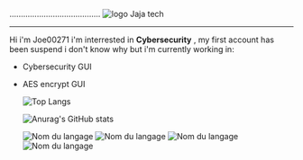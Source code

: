  ........................................ ![logo Jaja tech](https://github.com/user-attachments/assets/751c4f61-01f9-411f-bd04-6d5e35c8eeed)


-------------------------------------------

Hi i'm Joe00271 i'm interrested in **Cybersecurity** , my first account has been suspend i don't know why but i'm currently working in:
- Cybersecurity GUI
- AES encrypt GUI

  ![Top Langs](https://github-readme-stats.vercel.app/api/top-langs/?username=joe00271&layout=compact)

  ![Anurag's GitHub stats](https://github-readme-stats.vercel.app/api?username=joe00271&show_icons=true&theme=radical)

  ![Nom du langage](https://img.shields.io/badge/Python-blue?logo=Logo&logoColor=white)
  ![Nom du langage](https://img.shields.io/badge/C++-violet?logo=Logo&logoColor=white)
  ![Nom du langage](https://img.shields.io/badge/Cybersecurity-red?logo=Logo&logoColor=black)
  ![Nom du langage](https://img.shields.io/badge/Javascript-yellow?logo=Logo&logoColor=white)
  




  


